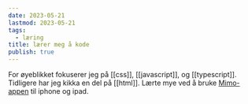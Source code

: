 ```yaml
---
date: 2023-05-21
lastmod: 2023-05-21
tags:
  - læring
title: lærer meg å kode
publish: true
---
```

For øyeblikket fokuserer jeg på [[css]], [[javascript]], og [[typescript]]. Tidligere har jeg kikka en del på [[html]]. Lærte mye ved å bruke [Mimo-appen](https://mimo.org/) til iphone og ipad.
